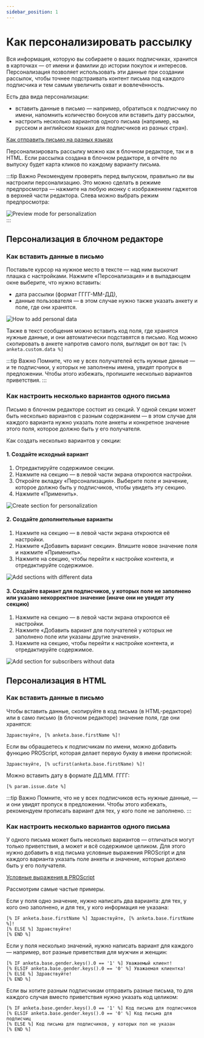 ```yaml
---
sidebar_position: 1
---
```


# Как персонализировать рассылку
Вся информация, которую вы собираете о ваших подписчиках, хранится в карточках — от имени и фамилии до истории покупок и интересов. Персонализация позволяет использовать эти данные при создании рассылок, чтобы точнее подстраивать контент письма под каждого подписчика и тем самым увеличить охват и вовлечённость.

Есть два вида персонализации:
- вставить данные в письмо — например, обратиться к подписчику по имени, напомнить количество бонусов или вставить дату рассылки,
- настроить несколько вариантов одного письма (например, на русском и английском языках для подписчиков из разных стран).

[Как отправить письмо на разных языках](./how-to-send-multilanguage-email.mdx) <br/>

Персонализировать рассылку можно как в блочном редакторе, так и в HTML. Если рассылка создана в блочном редакторе, в отчёте по выпуску будет карта кликов по каждому варианту письма.

:::tip Важно
Рекомендуем проверять перед выпуском, правильно ли вы настроили персонализацию. Это можно сделать в режиме предпросмотра — нажмите на любую иконку с изображением гаджетов в верхней части редактора. Слева можно выбрать режим предпросмотра:

![Preview mode for personalization](/img/email-campaigns/personalization//how-to-personalize-campaign/preview-mode-for-personalization.png) <br/>
:::

## Персонализация в блочном редакторе
### Как вставить данные в письмо
Поставьте курсор на нужное место в тексте — над ним выскочит плашка с настройками. Нажмите «Персонализация» и в выпадающем окне выберите, что нужно вставить:
- дата рассылки (формат ГГГГ-ММ-ДД),
- данные пользователя — в этом случае нужно также указать анкету и поле, где они хранятся.

![How to add personal data](/img/email-campaigns/personalization//how-to-personalize-campaign/how-to-add-personal-data.gif) <br/>

Также в текст сообщения можно вставить код поля, где хранятся нужные данные, и они автоматически подставятся в письмо. Код можно скопировать в анкете напротив самого поля, выглядит он вот так: ```[% anketa.custom.data %]```

:::tip Важно
Помните, что не у всех получателей есть нужные данные — и те подписчики, у которых не заполнены имена, увидят пропуск в предложении. Чтобы этого избежать, пропишите несколько вариантов приветствия.
:::

### Как настроить несколько вариантов одного письма
Письмо в блочном редакторе состоит из секций. У одной секции может быть несколько вариантов с разным содержанием — в этом случае для каждого варианта нужно указать поле анкеты и конкретное значение этого поля, которое должно быть у его получателя.

Как создать несколько вариантов у секции:

#### 1. Создайте исходный вариант
1. Отредактируйте содержимое секции.
2. Нажмите на секцию — в левой части экрана откроются настройки.
3. Откройте вкладку «Персонализация». Выберите поле и значение, которое должно быть у подписчиков, чтобы увидеть эту секцию.
4. Нажмите «Применить».

![Create section for personalization](/img/email-campaigns/personalization//how-to-personalize-campaign/create-section-for-personalization.gif) <br/>

#### 2. Создайте дополнительные варианты
1. Нажмите на секцию — в левой части экрана откроются её настройки.
2. Нажмите «Добавить вариант секции». Впишите новое значение поля и нажмите «Применить».
3. Нажмите на секцию, чтобы перейти к настройке контента, и отредактируйте содержимое.

![Add sections with different data](/img/email-campaigns/personalization//how-to-personalize-campaign/add-sections-with-different-data.gif) <br/>

#### 3. Создайте вариант для подписчиков, у которых поле не заполнено или указано некорректное значение (иначе они не увидят эту секцию)
1. Нажмите на секцию — в левой части экрана откроются её настройки.
2. Нажмите «Добавить вариант для получателей у которых не заполнено поле или указаны другие значения».
3. Нажмите на секцию, чтобы перейти к настройке контента, и отредактируйте содержимое.

![Add section for subscribers without data](/img/email-campaigns/personalization//how-to-personalize-campaign/add-section-for-subscribers-without-data.gif) <br/>
## Персонализация в HTML
### Как вставить данные в письмо
Чтобы вставить данные, скопируйте в код письма (в HTML-редакторе) или в само письмо (в блочном редакторе) значение поля, где они хранятся:
```
Здравствуйте, [% anketa.base.firstName %]!
```
Если вы обращаетесь к подписчикам по имени, можно добавить функцию PROScript, которая делает первую букву в имени прописной:
```
Здравствуйте, [% ucfirst(anketa.base.firstName) %]!
```
Можно вставить дату в формате ДД.ММ. ГГГГ:
```
[% param.issue.date %]
```
:::tip Важно
Помните, что не у всех подписчиков есть нужные данные, — и они увидят пропуск в предложении. Чтобы этого избежать, рекомендуем прописать вариант для тех, у кого поле не заполнено.
:::
### Как настроить несколько вариантов одного письма
У одного письма может быть несколько вариантов — отличаться могут только приветствия, а может и всё содержимое целиком. Для этого нужно добавить в код письма условные выражения PROScript и для каждого варианта указать поле анкеты и значение, которые должно быть у его получателя.

[Условные выражения в PROScript](/docs/proscript/conditionals.md)

Рассмотрим самые частые примеры.

Если у поля одно значение, нужно написать два варианта: для тех, у кого оно заполнено, и для тех, у кого информация не указана:

```
[% IF anketa.base.firstName %] Здравствуйте, [% anketa.base.firstName %]!
[% ELSE %] Здравствуйте!
[% END %]
```

Если у поля несколько значений, нужно написать вариант для каждого — например, вот разные приветствия для мужчин и женщин:

```
[% IF anketa.base.gender.keys().0 == '1' %] Уважаемый клиент!
[% ELSIF anketa.base.gender.keys().0 == '0' %] Уважаемая клиентка!
[% ELSE %] Здравствуйте!
[% END %]
```

Если вы хотите разным подписчикам отправить разные письма, то для каждого случая вместо приветствия нужно указать код целиком:

```
[% IF anketa.base.gender.keys().0 == '1' %] Код письма для подписчиков
[% ELSIF anketa.base.gender.keys().0 == '0' %] Код письма для подписчиц
[% ELSE %] Код письма для подписчиков, у которых пол не указан
[% END %]
```


